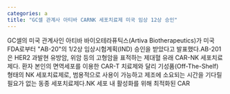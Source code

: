 ```yaml
---
categories: a
title: "GC셀 관계사 아티바 CARNK 세포치료제 미국 임상 12상 승인"
---
```

GC셀의 미국 관계사인 아티바 바이오테라퓨틱스(Artiva Biotherapeutics)가 미국 FDA로부터 "AB-20"의 1/2상 임상시험계획(IND) 승인을 받았다고 발표했다.AB-201은 HER2 과발현 유방암, 위암 등의 고형암을 표적하는 제대혈 유래 CAR-NK 세포치료제다. 환자 본인의 면역세포를 이용한 CAR-T 치료제와 달리 기성품(Off-The-Shelf) 형태의 NK 세포치료제로, 범용적으로 사용이 가능하고 제조에 소요되는 시간을 기다릴 필요가 없는 동종 세포치료제다.NK 세포 내 활성화를 위해 최적화된 CAR
